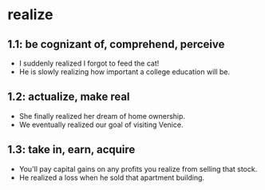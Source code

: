# realize
## 1.1: be cognizant of, comprehend, perceive

  *  I suddenly realized I forgot to feed the cat!
  *  He is slowly realizing how important a college education will be.

## 1.2: actualize, make real

  *  She finally realized her dream of home ownership.
  *  We eventually realized our goal of visiting Venice.

## 1.3: take in, earn, acquire

  *  You'll pay capital gains on any profits you realize from selling that stock.
  *  He realized a loss when he sold that apartment building.
